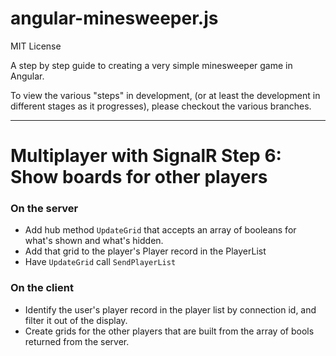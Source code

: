angular-minesweeper.js
===========================

MIT License

A step by step guide to creating a very simple minesweeper game in Angular.

To view the various "steps" in development, (or at least the development in different stages as it progresses), please
checkout the various branches.

----

# Multiplayer with SignalR Step 6: Show boards for other players

### On the server

- Add hub method `UpdateGrid` that accepts an array of booleans for what's shown and what's hidden.
- Add that grid to the player's Player record in the PlayerList
- Have `UpdateGrid` call `SendPlayerList`

### On the client

- Identify the user's player record in the player list by connection id, and filter it out of the display.
- Create grids for the other players that are built from the array of bools returned from the server.